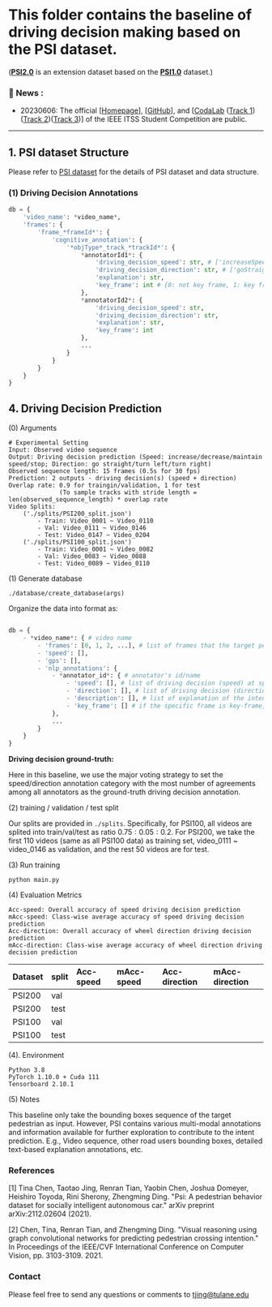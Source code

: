 
# This folder contains the baseline of driving decision making based on the PSI dataset.
([**PSI2.0**](https://github.com/PSI-Intention2022/PSI-Dataset) is an extension dataset based on the [**PSI1.0**](http://situated-intent.net/) dataset.)

### :bookmark: News :
- 20230606: The official [[Homepage](https://psi-intention2022.github.io)], [[GitHub](https://github.com/PSI-Intention2022/PSI-Competition)], and [[CodaLab]() ([Track 1](https://codalab.lisn.upsaclay.fr/competitions/13808#phases))([Track 2](https://codalab.lisn.upsaclay.fr/competitions/13812?secret_key=7a566b48-693d-47cf-9de8-d43e6b6fa512#phases))([Track 3](https://codalab.lisn.upsaclay.fr/competitions/13818?secret_key=bc6903e6-0a62-4df2-bb14-b31ae7b40a63#participate))] of the IEEE ITSS Student Competition are public. 

---

## 1. PSI dataset Structure
Please refer to [PSI dataset](https://github.com/PSI-Intention2022/PSI-Dataset) for the details of PSI dataset and data structure.

### (1) Driving Decision Annotations
```python
db = {
	'video_name': *video_name*,
	'frames': {
		'frame_*frameId*': {
			'cognitive_annotation': {
				'*objType*_track_*trackId*': {
					*annotatorId1*: {
						'driving_decision_speed': str, # ['increaseSpeed', 'decreaseSpeed', 'maintainSpeed']
						'driving_decision_direction': str, # ['goStraight', 'turnLeft', 'turnRight']
						'explanation': str, 
						'key_frame': int # {0: not key frame, 1: key frame}
					},
					*annotatorId2*: {
						'driving_decision_speed': str,
						'driving_decision_direction': str, 
						'explanation': str,
						'key_frame': int
					},
					...
				}
			}
		}
	}
}
```

## 4. Driving Decision Prediction
(0) Arguments

```buildoutcfg
# Experimental Setting
Input: Observed video sequence 
Output: Driving decision prediction (Speed: increase/decrease/maintain speed/stop; Direction: go straight/turn left/turn right)
Observed sequence length: 15 frames (0.5s for 30 fps)
Prediction: 2 outputs - driving decision(s) (speed + direction)
Overlap rate: 0.9 for traingin/validation, 1 for test 
              (To sample tracks with stride length = len(observed_sequence_length) * overlap rate
Video Splits: 
    ('./splits/PSI200_split.json')
        - Train: Video_0001 ~ Video_0110
        - Val: Video_0111 ~ Video_0146
        - Test: Video_0147 ~ Video_0204
    ('./splits/PSI100_split.json')
        - Train: Video_0001 ~ Video_0082
        - Val: Video_0083 ~ Video_0088
        - Test: Video_0089 ~ Video_0110
```


(1) Generate database
```buildoutcfg
./database/create_database(args)
```
Organize the data into format as:
```python

db = {
    - *video_name*: { # video name
        - 'frames': [0, 1, 2, ...], # list of frames that the target pedestrian appear
        - 'speed': [],
        - 'gps': [],
        - 'nlp_annotations': {
            - *annotator_id*: { # annotator's id/name
                - 'speed': [], # list of driving decision (speed) at speific frame, extended from key-frame annotations 
                - 'direction': [], # list of driving decision (direction) at speific frame, extended from key-frame annotations 
                - 'description': [], # list of explanation of the intent estimation for every frame from the current annotator_id
                - 'key_frame': [] # if the specific frame is key-frame, directly annotated by the annotator. 0-NOT key-frame, 1-key-frame
            },
            ...
        }
    }
}
```
**Driving decision ground-truth:**

Here in this baseline, we use the major voting strategy to set the speed/direction annotation category with the most number
of agreements among all annotators as the ground-truth driving decision annotation.

(2) training / validation / test split

Our splits are provided in ```./splits```. Specifically, for PSI100, all videos are splited into train/val/test as ratio 
$0.75:0.05:0.2$. For PSI200, we take the first 110 videos (same as all PSI100 data) as training set, video_0111 ~ video_0146
as validation, and the rest 50 videos are for test. 

(3) Run training
```shell
python main.py
```

(4) Evaluation Metrics
```buildoutcfg
Acc-speed: Overall accuracy of speed driving decision prediction
mAcc-speed: Class-wise average accuracy of speed driving decision prediction
Acc-direction: Overall accuracy of wheel direction driving decision prediction
mAcc-direction: Class-wise average accuracy of wheel direction driving decision prediction
```
|Dataset|split|Acc-speed|mAcc-speed|Acc-direction|mAcc-direction|
|:---|:---|:-----|:-----|:-----|:-----|
|PSI200|val||||
|PSI200|test||||
|PSI100|val||||
|PSI100|test||||



(4). Environment
```buildoutcfg
Python 3.8
PyTorch 1.10.0 + Cuda 111
Tensorboard 2.10.1
```

(5) Notes

This baseline only take the bounding boxes sequence of the target pedestrian as input. However, PSI contains various
multi-modal annotations and information available for further exploration to contribute to the intent prediction. E.g.,
Video sequence, other road users bounding boxes, detailed text-based explanation annotations, etc.


### References 

[1] Tina Chen, Taotao Jing, Renran Tian, Yaobin Chen, Joshua Domeyer, Heishiro Toyoda, Rini Sherony, Zhengming Ding. "Psi: A pedestrian behavior dataset for socially intelligent autonomous car." arXiv preprint arXiv:2112.02604 (2021). 

[2] Chen, Tina, Renran Tian, and Zhengming Ding. "Visual reasoning using graph convolutional networks for predicting pedestrian crossing intention." In Proceedings of the IEEE/CVF International Conference on Computer Vision, pp. 3103-3109. 2021. 


### Contact 

Please feel free to send any questions or comments to [tjing@tulane.edu](tjing@tulane.edu)
